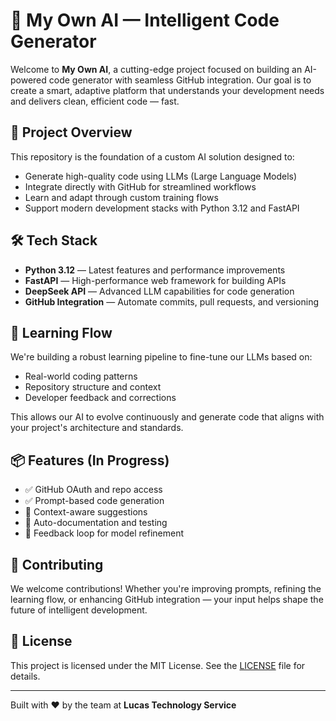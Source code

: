 # 🧠 My Own AI — Intelligent Code Generator

Welcome to **My Own AI**, a cutting-edge project focused on building an AI-powered code generator with seamless GitHub integration. Our goal is to create a smart, adaptive platform that understands your development needs and delivers clean, efficient code — fast.

## 🚀 Project Overview

This repository is the foundation of a custom AI solution designed to:

- Generate high-quality code using LLMs (Large Language Models)
- Integrate directly with GitHub for streamlined workflows
- Learn and adapt through custom training flows
- Support modern development stacks with Python 3.12 and FastAPI

## 🛠️ Tech Stack

- **Python 3.12** — Latest features and performance improvements
- **FastAPI** — High-performance web framework for building APIs
- **DeepSeek API** — Advanced LLM capabilities for code generation
- **GitHub Integration** — Automate commits, pull requests, and versioning

## 🧬 Learning Flow

We're building a robust learning pipeline to fine-tune our LLMs based on:

- Real-world coding patterns
- Repository structure and context
- Developer feedback and corrections

This allows our AI to evolve continuously and generate code that aligns with your project's architecture and standards.

## 📦 Features (In Progress)

- ✅ GitHub OAuth and repo access
- ✅ Prompt-based code generation
- 🔄 Context-aware suggestions
- 🔄 Auto-documentation and testing
- 🔄 Feedback loop for model refinement

## 🤝 Contributing

We welcome contributions! Whether you're improving prompts, refining the learning flow, or enhancing GitHub integration — your input helps shape the future of intelligent development.

## 📄 License

This project is licensed under the MIT License. See the [LICENSE](LICENSE) file for details.

---

Built with ❤️ by the team at **Lucas Technology Service**
